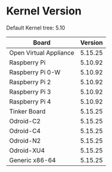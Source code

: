 
# Kernel Version

Default Kernel tree: 5.10

| Board | Version |
|-------|---------|
| Open Virtual Appliance | 5.15.25 |
| Raspberry Pi | 5.10.92 |
| Raspberry Pi 0-W | 5.10.92 |
| Raspberry Pi 2 | 5.10.92 |
| Raspberry Pi 3 | 5.10.92 |
| Raspberry Pi 4 | 5.10.92 |
| Tinker Board | 5.15.25 |
| Odroid-C2 | 5.15.25 |
| Odroid-C4 | 5.15.25 |
| Odroid-N2 | 5.15.25 |
| Odroid-XU4 | 5.15.25 |
| Generic x86-64 | 5.15.25 |

